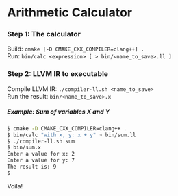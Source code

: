 # Arithmetic Calculator
### Step 1: The calculator
Build: `cmake [-D CMAKE_CXX_COMPILER=clang++] .`<br>
Run: `bin/calc <expression> [ > bin/<name_to_save>.ll ]`
### Step 2: LLVM IR to executable
Compile LLVM IR: `./compiler-ll.sh <name_to_save>`<br>
Run the result: `bin/<name_to_save>.x`
##### Example: Sum of variables X and Y
```sh
$ cmake -D CMAKE_CXX_COMPILER=clang++ .
$ bin/calc "with x, y: x + y" > bin/sum.ll
$ ./compiler-ll.sh sum
$ bin/sum.x
Enter a value for x: 2
Enter a value for y: 7
The result is: 9
$ 
```
Voila!